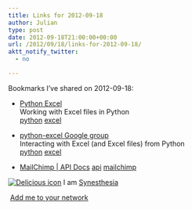 ```yaml
---
title: Links for 2012-09-18
author: Julian
type: post
date: 2012-09-18T21:00:00+00:00
url: /2012/09/18/links-for-2012-09-18/
aktt_notify_twitter:
  - no

---
```

Bookmarks I&#8217;ve shared on 2012-09-18:

  * [Python Excel][1]  
    Working with Excel files in Python  
    [python][2] [excel][3] 
  * [python-excel Google group][4]  
    Interacting with Excel (and Excel files) from Python  
    [python][2] [excel][3] 
  * [MailChimp | API Docs][5] 
    [api][6] [mailchimp][7] </li> </ul> 
    
    <p class="deliciouslink">
      <a href="http://del.icio.us/synesthesia" title="See all my bookmarks on del.icio.us"><img src="https://www.synesthesia.co.uk/images/deliciousicon.jpg" alt="Delicious icon" /></a>&nbsp;I am <a href="http://del.icio.us/synesthesia" title="See all my bookmarks on del.icio.us">Synesthesia</a>
    </p>
    
    <p class="deliciouslink">
      <a href="http://del.icio.us/network?add=synesthesia" title="Add me to your del.icio.us network"><img src="https://www.synesthesia.co.uk/images/add.gif" alt="" /></a>&nbsp;<a href="http://del.icio.us/network?add=synesthesia" title="Add me to your del.icio.us network">Add me to your network</a>
    </p>

 [1]: http://www.python-excel.org/
 [2]: http://www.delicious.com/synesthesia/python
 [3]: http://www.delicious.com/synesthesia/excel
 [4]: https://groups.google.com/forum/?fromgroups#!forum/python-excel
 [5]: http://apidocs.mailchimp.com/
 [6]: http://www.delicious.com/synesthesia/api
 [7]: http://www.delicious.com/synesthesia/mailchimp